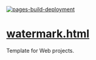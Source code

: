 [![pages-build-deployment](https://github.com/dudushy/watermark.html/actions/workflows/pages/pages-build-deployment/badge.svg?branch=main)](https://github.com/dudushy/watermark.html/actions/workflows/pages/pages-build-deployment)

# [watermark.html](https://github.com/dudushy/watermark.html/)
Template for Web projects.
